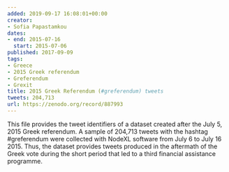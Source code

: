 ```yaml
---
added: 2019-09-17 16:08:01+00:00
creator:
- Sofia Papastamkou
dates:
- end: 2015-07-16
  start: 2015-07-06
published: 2017-09-09
tags:
- Greece
- 2015 Greek referendum
- Greferendum
- Grexit
title: 2015 Greek Referendum (#greferendum) tweets
tweets: 204,713
url: https://zenodo.org/record/887993
---
```


This file provides the tweet identifiers of a dataset created after the July 5, 2015 Greek referendum. A sample of 204,713 tweets with the hashtag #greferendum were collected with NodeXL software from July 6 to July 16 2015. Thus, the dataset provides tweets produced in the aftermath of the Greek vote during the short period that led to a third financial assistance programme. 
